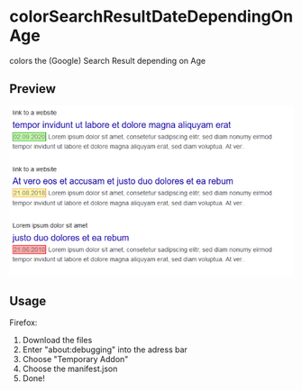 # colorSearchResultDateDependingOnAge
colors the (Google) Search Result depending on Age

## Preview ##

![Preview of the changed Search Results](https://raw.githubusercontent.com/fragxz/colorSearchResultDateDependingOnAge/main/colorSearchResult-preview.png)

## Usage ##

Firefox:
1) Download the files
2) Enter "about:debugging" into the adress bar
3) Choose "Temporary Addon" 
4) Choose the manifest.json
5) Done!
